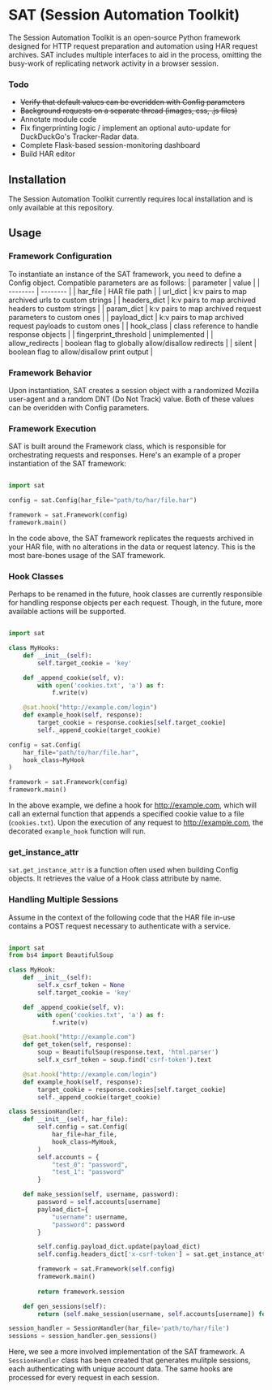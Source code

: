 # SAT (Session Automation Toolkit)

The Session Automation Toolkit is an open-source Python framework designed for HTTP request preparation and automation using HAR request archives. SAT includes multiple interfaces to aid in the process, omitting the busy-work of replicating network activity in a browser session.

### Todo ###
- ~~Verify that default values can be overidden with Config parameters~~
- ~~Background requests on a separate thread (images, css, .js files)~~
- Annotate module code
- Fix fingerprinting logic / implement an optional auto-update for DuckDuckGo's Tracker-Radar data.
- Complete Flask-based session-monitoring dashboard
- Build HAR editor

## Installation ##

The Session Automation Toolkit currently requires local installation and is only available at this repository.

## Usage ##

### Framework Configuration ###

To instantiate an instance of the SAT framework, you need to define a Config object. Compatible parameters are as follows:
| parameter             |  value                                                       |
| --------              |  --------                                                    |
| har_file              |  HAR file path                                               |
| url_dict              |  k:v pairs to map archived urls to custom strings            |
| headers_dict          |  k:v pairs to map archived headers to custom strings         |
| param_dict            |  k:v pairs to map archived request parameters to custom ones |
| payload_dict          |  k:v pairs to map archived request payloads to custom ones   |
| hook_class            |  class reference to handle response objects                  |
| fingerprint_threshold |  unimplemented                                               |
| allow_redirects       |  boolean flag to globally allow/disallow redirects           |
| silent                |  boolean flag to allow/disallow print output                 |


### Framework Behavior ###

Upon instantiation, SAT creates a session object with a randomized Mozilla user-agent and a random DNT (Do Not Track) value. Both of these values can be overidden with Config parameters.

### Framework Execution ###

SAT is built around the Framework class, which is responsible for orchestrating requests and responses. Here's an example of a proper instantiation of the SAT framework:

```python

import sat

config = sat.Config(har_file="path/to/har/file.har")

framework = sat.Framework(config)
framework.main()
```

In the code above, the SAT framework replicates the requests archived in your HAR file, with no alterations in the data or request latency. This is the most bare-bones usage of the SAT framework.

### Hook Classes ###

Perhaps to be renamed in the future, hook classes are currently responsible for handling response objects per each request. Though, in the future, more available actions will be supported.

```python

import sat

class MyHooks:
    def __init__(self):
        self.target_cookie = 'key'

    def _append_cookie(self, v):
        with open('cookies.txt', 'a') as f:
            f.write(v)

    @sat.hook("http://example.com/login")
    def example_hook(self, response):
        target_cookie = response.cookies[self.target_cookie]
        self._append_cookie(target_cookie)

config = sat.Config(
    har_file="path/to/har/file.har",
    hook_class=MyHook
)

framework = sat.Framework(config)
framework.main()
```

In the above example, we define a hook for http://example.com, which will call an external function that appends a specified cookie value to a file (`cookies.txt`). Upon the execution of any request to http://example.com, the decorated `example_hook` function will run.

### get_instance_attr ###

`sat.get_instance_attr` is a function often used when building Config objects. It retrieves the value of a Hook class attribute by name.

### Handling Multiple Sessions ###

Assume in the context of the following code that the HAR file in-use contains a POST request necessary to authenticate with a service.

```python

import sat
from bs4 import BeautifulSoup

class MyHook:
    def __init__(self):
        self.x_csrf_token = None
        self.target_cookie = 'key'

    def _append_cookie(self, v):
        with open('cookies.txt', 'a') as f:
            f.write(v)

    @sat.hook("http://example.com")
    def get_token(self, response):
        soup = BeautifulSoup(response.text, 'html.parser')
        self.x_csrf_token = soup.find('csrf-token').text

    @sat.hook("http://example.com/login")
    def example_hook(self, response):
        target_cookie = response.cookies[self.target_cookie]
        self._append_cookie(target_cookie)

class SessionHandler:
    def __init__(self, har_file):
        self.config = sat.Config(
            har_file=har_file,
            hook_class=MyHook,
        )
        self.accounts = {
            "test_0": "password",
            "test_1": "password"
        }

    def make_session(self, username, password):
        password = self.accounts[username]
        payload_dict={
            "username": username,
            "password": password
        }

        self.config.payload_dict.update(payload_dict)
        self.config.headers_dict['x-csrf-token'] = sat.get_instance_attr('x_csrf_token')

        framework = sat.Framework(self.config)
        framework.main()
        
        return framework.session

    def gen_sessions(self):
        return (self.make_session(username, self.accounts[username]) for username in self.accounts)

session_handler = SessionHandler(har_file='path/to/har/file')
sessions = session_handler.gen_sessions()
```

Here, we see a more involved implementation of the SAT framework. A `SessionHandler` class has been created that generates mulitple sessions, each authenticating with unique account data. The same hooks are processed for every request in each session.
